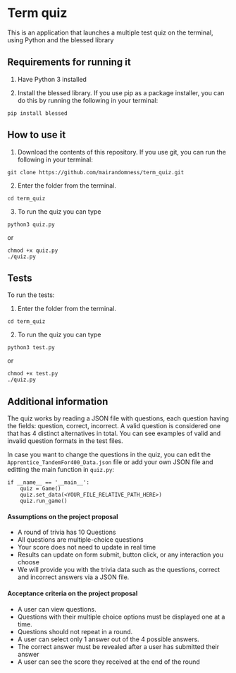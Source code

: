 # Term quiz

This is an application that launches a multiple test quiz on the terminal, using Python and the blessed library

## Requirements for running it

1. Have Python 3 installed

2. Install the blessed library. If you use pip as a package installer, you can do this by running the following in your terminal:
```
pip install blessed
```

## How to use it

1. Download the contents of this repository. If you use git, you can run the following in your terminal:
```
git clone https://github.com/mairandomness/term_quiz.git
```

2. Enter the folder from the terminal.
```
cd term_quiz
```

3. To run the quiz you can type
```
python3 quiz.py
```

or

```
chmod +x quiz.py
./quiz.py
```

## Tests

To run the tests:

1. Enter the folder from the terminal.
```
cd term_quiz
```

2. To run the quiz you can type
```
python3 test.py
```

or

```
chmod +x test.py
./quiz.py
```

## Additional information

The quiz works by reading a JSON file with questions, each question having the fields: question, correct, incorrect. A valid question is considered one that has 4 distinct alternatives in total.
You can see examples of valid and invalid question formats in the test files.

In case you want to change the questions in the quiz, you can edit the `Apprentice_TandemFor400_Data.json` file or add your own JSON file and editting the main function in `quiz.py`:
```
if __name__ == '__main__':
    quiz = Game()
    quiz.set_data(<YOUR_FILE_RELATIVE_PATH_HERE>)
    quiz.run_game()
```

#### Assumptions on the project proposal
* A round of trivia has 10 Questions
* All questions are multiple-choice questions
* Your score does not need to update in real time
* Results can update on form submit, button click, or any interaction you choose
* We will provide you with the trivia data such as the questions, correct and incorrect answers via a
JSON file.

#### Acceptance criteria on the project proposal
* A user can view questions.
* Questions with their multiple choice options must be displayed one at a time.
* Questions should not repeat in a round.
* A user can select only 1 answer out of the 4 possible answers.
* The correct answer must be revealed after a user has submitted their answer
* A user can see the score they received at the end of the round
